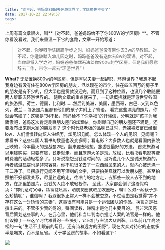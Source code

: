 ```yaml
---
title: "对不起，爸妈拿800W去环游世界了，学区房先不买了"
date: 2017-10-23 22:49:57
tags:
---
```


上周有篇文章很火，叫**《对不起，爸爸妈妈给不了你800W的学区房》**。不管你看没看过，我们来重温一下它的套路，文章一开始写道：

> 对不起，你咿呀学语蹒跚学步之时，妈妈爸爸没有带你去3w的早教班。对不起，你适龄踏入幼儿园之时，妈妈爸爸没有送你去8w的双语。对不起，当你即将入学之时，妈妈爸爸依然无法给你800w的学区房。但是我们愿意辞去工作，带你一起去“环游世界”！

**What?** 无法置换800w的学区房，但是可以夫妻一起辞职，环游世界？我想不起我身边有没有住在800w学区房的朋友，但以现在的市价，住在四五百万的房子里的朋友是有不少的，但大半也是贷款没还完。而且到了这种位置，也没几个敢随便两人辞职去环游世界的。 随后文章的重点就来了，一句话概括就是环游世界各国的旅游照。荷兰，德国，比利时……然后到美洲，美国，墨西哥，古巴…又到以色列，波兰… 每张照片里都有他们的孩子并附上了寄语。 看完这些漂亮的照片，你就会骂娘了：这哪是“对不起，爸妈给不了你幸福”的忏悔信，分明就是“孩子为我骄傲吧，爸妈这次肯定刷爆朋友圈”的炫耀帖。你刷爆自己的朋友圈还不满足，还要发布出来刷大家的朋友圈？ 这个时代煤老板的品味已过时，赤裸裸炫富已经很low，人们慢慢转向炫人生经历，炫见识见闻。怎么体现一个人的见识，见闻呢？ 靠看书？这些年国人看书的数量也没变多啊；看电影？大多数人也就是看国内影院上映的，今年最火的是战狼2吧。翻来覆去地想，旅游是最好的方法。 首先旅游可以用钱购买，只要有钱，说走就走。而且旅游大多是玩，放松，比看书看电影等费时费脑的活动轻松多了。只听说抱怨没钱没时间的，没听说几个人是讨厌旅游的。 再者旅游显摆也是非常容易。你不见很多去了一次西藏回来的人，就内心被洗涤一干二净了。显摆旅行见闻不用写深刻的文字，只要拍美照就可以发朋友圈。甚至拍照拍不好都没关系，尽量往远的走，往冷门的地方走，去那些一般人去不到的地方，在那里拍照片，没钱的人绝不敢轻视你。 至此，大家都会倒了这碗假鸡汤：“你们这对父母，炫富就炫富，晒朋友圈就晒朋友圈吧，编什么对不起孩子那么矫情呢” ，谁信啊？ 我跟很多正常人一样不会被忽悠，不过理由是我觉得“并不存在这么一对矫情的夫妻”，这事很有可能只是一个运营团队的作品，换言之是杜撰出来的。不管多少赞的骂的，赚阅读数，赚粉才是他们主要目的。 我非常厌恶背后策划这些事的人，在我心里，他们和当年判南京撞老人案的法官是一样的。他们毁掉了一些这个时代难得的一些美好，让它们与主流大众割裂。正如前几年高晓松的一句“生活不止眼前的苟且，还有诗和远方的田野”，现在大众对待它的态度多半是嘲笑，而不是反省。 关于学区房的故事，不如看这个： 

![](../../../images/2017/10/WechatIMG6671.jpeg)